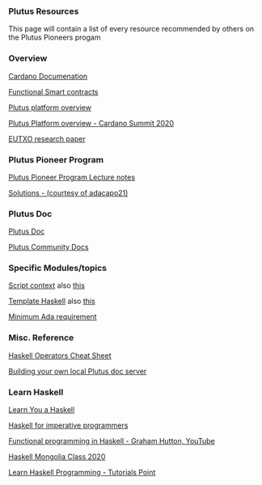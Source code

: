 ### Plutus Resources


This page will contain a list of every resource recommended by others on the Plutus Pioneers progam

### Overview
[Cardano Documenation](https://docs.cardano.org/introduction)

[Functional Smart contracts](https://www.youtube.com/watch?v=MpWeg6Fg0t8)

[Plutus platform overview](https://plutus.readthedocs.io/en/latest/plutus/explanations/platform.html)

[Plutus Platform overview - Cardano Summit 2020](https://www.youtube.com/watch?v=usMPt8KpBeI&list=PLnPTB0CuBOBwnSOV7d25N_opV_Ii3PiGf&index=5&t=1572s)

[EUTXO research paper](https://iohk.io/en/research/library/papers/the-extended-utxo-model/)

### Plutus Pioneer Program
[Plutus Pioneer Program Lecture notes](https://plutus-pioneer-program.readthedocs.io/en/latest/index.html)

[Solutions - (courtesy of adacapo21)](https://github.com/adacapo21/plutusPioneerProgram)

### Plutus Doc
[Plutus Doc](https://playground.plutus.iohkdev.io/tutorial/haddock/index.html)

[Plutus Community Docs](https://docs.plutus-community.com)

### Specific Modules/topics
[Script context](https://alpha.marlowe.iohkdev.io/doc/haddock/plutus-ledger-api/html/Plutus-V1-Ledger-Contexts.html#t:ScriptContextSource)
also
[this](https://alpha.marlowe.iohkdev.io/doc/haddock/plutus-ledger-api/html/src/Plutus.V1.Ledger.Contexts.html#ScriptContext)

[Template Haskell](http://downloads.haskell.org/~ghc/7.8.4/docs/html/users_guide/template-haskell.html)
also
[this](https://wiki.haskell.org/Template_Haskell)

[Minimum Ada requirement](https://cardano-ledger.readthedocs.io/en/latest/explanations/min-utxo.html)


### Misc. Reference

[Haskell Operators Cheat Sheet](https://imada.sdu.dk/~rolf/Edu/DM22/F06/haskell-operatorer.pdf)

[Building your own local Plutus doc server](https://docs.plutus-community.com/docs/setup/buildDocumentation.html)

### Learn Haskell
[Learn You a Haskell](http://learnyouahaskell.com/chapters)

[Haskell for imperative programmers](https://www.youtube.com/playlist?list=PLe7Ei6viL6jGp1Rfu0dil1JH1SHk9bgDV)

[Functional programming in Haskell - Graham Hutton, YouTube](https://www.youtube.com/playlist?list=PLF1Z-APd9zK7usPMx3LGMZEHrECUGodd3)

[Haskell Mongolia Class 2020](https://www.youtube.com/playlist?list=PLJ3w5xyG4JWmBVIigNBytJhvSSfZZzfTm)

[Learn Haskell Programming - Tutorials Point](https://www.tutorialspoint.com/haskell/index.htm)


